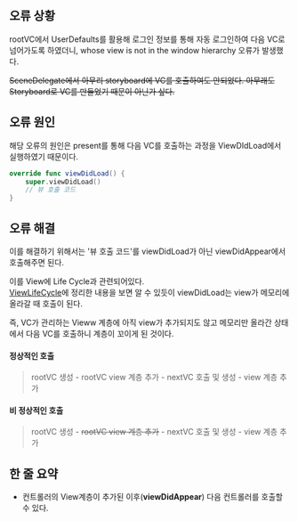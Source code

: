 ## 오류 상황   
rootVC에서 UserDefaults를 활용해 로그인 정보를 통해 자동 로그인하여 다음 VC로 넘어가도록 하였더니, whose view is not in the window hierarchy 오류가 발생했다.

~~SceneDelegate에서 아무리 storyboard에 VC를 호출하여도 안되었다. 아무래도 Storyboard로 VC를 만들었기 때문이 아닌가 싶다.~~    

## 오류 원인
해당 오류의 원인은 present를 통해 다음 VC를 호출하는 과정을 ViewDIdLoad에서 실행하였기 때문이다.

```swift
override func viewDidLoad() {
    super.viewDidLoad()
    // 뷰 호출 코드
}
```

## 오류 해결
이를 해결하기 위해서는 '뷰 호출 코드'를 viewDidLoad가 아닌 viewDidAppear에서 호출해주면 된다.   

이를 View에 Life Cycle과 관련되어있다.   
[ViewLifeCycle](https://github.com/DONOTINTO/Document/blob/main/IOS/View_Life_Cycle.md)에 정리한 내용을 보면 알 수 있듯이 viewDidLoad는 view가 메모리에 올라갈 때 호출이 된다.

즉, VC가 관리하는 Vieww 계층에 아직 view가 추가되지도 않고 메모리만 올라간 상태에서 다음 VC를 호출하니 계층이 꼬이게 된 것이다.

#### 정상적인 호출
> rootVC 생성 - rootVC view 계층 추가 - nextVC 호출 및 생성 - view 계층 추가   

#### 비 정상적인 호출
> rootVC 생성 - ~~rootVC view 계층 추가~~ - nextVC 호출 및 생성 - view 계층 추가

## 한 줄 요약
- 컨트롤러의 View계층이 추가된 이후(**viewDidAppear**) 다음 컨트롤러를 호출할 수 있다.   
